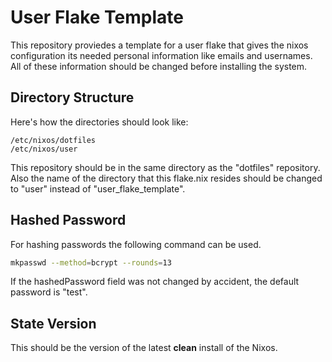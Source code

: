 # User Flake Template
This repository proviedes a template for a user flake that gives the nixos configuration its needed personal information like emails and usernames. All of these information should be changed before installing the system.
## Directory Structure
Here's how the directories should look like:
```
/etc/nixos/dotfiles
/etc/nixos/user
```
This repository should be in the same directory as the "dotfiles" repository.
Also the name of the directory that this flake.nix resides should be changed to "user" instead of "user_flake_template".
## Hashed Password
For hashing passwords the following command can be used.
```sh
mkpasswd --method=bcrypt --rounds=13
```
If the hashedPassword field was not changed by accident, the default password is "test".
## State Version
This should be the version of the latest **clean** install of the Nixos.
